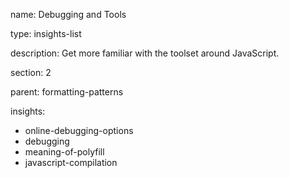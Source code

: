 name: Debugging and Tools

type: insights-list

description: Get more familiar with the toolset around JavaScript.

section: 2

parent: formatting-patterns

insights:
  - online-debugging-options
  - debugging
  - meaning-of-polyfill
  - javascript-compilation
